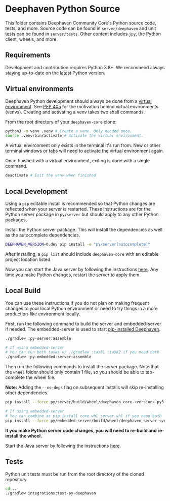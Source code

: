 # Deephaven Python Source

This folder contains Deephaven Community Core's Python source code, tests, and more. Source code can be found in `server/deephaven` and unit tests can be found in `server/tests`. Other content includes `jpy`, the Python client, wheels, and more.

## Requirements

Development and contribution requires Python 3.8+. We recommend always staying up-to-date on the latest Python version.

## Virtual environments

Deephaven Python development should always be done from a [virtual environment](https://docs.python.org/3/library/venv.html). See [PEP 405](https://peps.python.org/pep-0405/) for the motivation behind virtual environments (venvs). Creating and activating a venv takes two shell commands.

From the root directory of your `deephaven-core` clone:

```sh
python3 -m venv .venv # Create a venv. Only needed once.
source .venv/bin/activate # Activate the virtual environment.
```

A virtual environment only exists in the terminal it's run from. New or other terminal windows or tabs will need to activate the virtual environment again.

Once finished with a virtual environment, exiting is done with a single command.

```sh
deactivate # Exit the venv when finished
```

## Local Development

Using a `pip` editable install is recommended so that Python changes are reflected when your server is restarted. These instructions are for the Python server package in `py/server` but should apply to any other Python packages.

Install the Python server package. This will install the dependencies as well as the autocomplete dependencies.

```sh
DEEPHAVEN_VERSION=0.dev pip install -e "py/server[autocomplete]"
```

After installing, a `pip list` should include `deephaven-core` with an editable project location listed.

Now you can start the Java server by following the instructions [here](../server/jetty-app/README.md). Any time you make Python changes, restart the server to apply them.

## Local Build

You can use these instructions if you do not plan on making frequent changes to your local Python environment or need to try things in a more production-like environment locally.

First, run the following command to build the server and embedded-server if needed. The embedded-server is used to start [pip-installed Deephaven](https://deephaven.io/core/docs/how-to-guides/configuration/native-application/#python-embedded-server).

```sh
./gradlew :py-server:assemble

# If using embedded-server
# You can run both tasks w/ ./gradlew :task1 :task2 if you need both
./gradlew :py-embedded-server:assemble
```

Then run the following commands to install the server package. Note that the `wheel` folder should only contain 1 file, so you should be able to tab-complete the wheel file.

**Note:** Adding the `--no-deps` flag on subsequent installs will skip re-installing other dependencies.

```sh
pip install --force py/server/build/wheel/deephaven_core-<version>-py3-none-any.whl

# If using embedded-server
# You can combine as pip install core.whl server.whl if you need both
pip install --force py/embedded-server/build/wheel/deephaven_server-<version>-py3-none-any.whl
```

**If you make Python server code changes, you will need to re-build and re-install the wheel.**

Start the Java server by following the instructions [here](../server/jetty-app/README.md).

## Tests

Python unit tests must be run from the root directory of the cloned repository.

```sh
cd ..
./gradlew integrations:test-py-deephaven
```